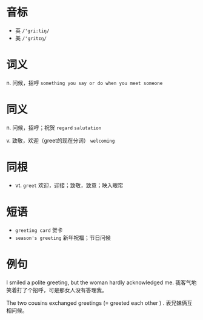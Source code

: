 # 音标

- 英 `/'griːtiŋ/`
- 美 `/'ɡritɪŋ/`

# 词义

n. 问候，招呼
`something you say or do when you meet someone`

# 同义

n. 问候，招呼；祝贺
`regard` `salutation`

v. 致敬，欢迎（greet的现在分词）
`welcoming`

# 同根

- vt. `greet` 欢迎，迎接；致敬，致意；映入眼帘

# 短语

- `greeting card` 贺卡
- `season's greeting` 新年祝福；节日问候

# 例句

I smiled a polite greeting, but the woman hardly acknowledged me.
我客气地笑着打了个招呼，可是那女人没有答理我。

The two cousins exchanged greetings (= greeted each other ) .
表兄妹俩互相问候。



